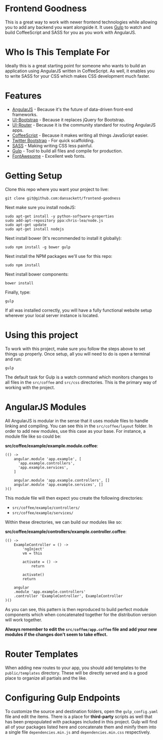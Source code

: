 Frontend Goodness
=================

This is a great way to work with newer frontend technologies while allowing
you to add any backend you want alongside it. It uses [Gulp](http://gulpjs.com/)
to watch and build CoffeeScript and SASS for you as you work with AngularJS.

Who Is This Template For
========================

Ideally this is a great starting point for someone who wants to build an
application using AngularJS written in CoffeeScript. As well,
it enables you to write SASS for your CSS which makes CSS development much
faster.

Features
========

* [AngularJS](https://angularjs.org/) - Because it's the future of data-driven
  front-end frameworks.
* [UI-Bootstrap](http://angular-ui.github.io/bootstrap/) - Because it
  replaces jQuery for Bootstrap.
* [UI-Router](https://github.com/angular-ui/ui-router) - Because it is the
  community standard for routing AngularJS apps.
* [CoffeeScript](http://coffeescript.org/) - Because it makes writing all
  things JavaScript easier.
* [Twitter Bootstrap](http://getbootstrap.com) - For quick scaffolding.
* [SASS](http://sass-lang.com/) - Making writing CSS less painful.
* [Gulp](http://gulpjs.com/) - Tool to build all files and compile for production.
* [FontAwesome](http://fontawesome.io/) - Excellent web fonts.

Getting Setup
=============

Clone this repo where you want your project to live:

    git clone git@github.com:dansackett/frontend-goodness

Next make sure you install nodeJS:

    sudo apt-get install -y python-software-properties
    sudo add-apt-repository ppa:chris-lea/node.js
    sudo apt-get update
    sudo apt-get install nodejs

Next install bower (It's recommended to install it globally):

    sudo npm install -g bower gulp

Next install the NPM packages we'll use for this repo:

    sudo npm install

Next install bower components:

    bower install

Finally, type:

    gulp

If all was installed correctly, you will have a fully functional website setup
wherever your local server instance is located.

Using this project
==================

To work with this project, make sure you follow the steps above to set things
up properly. Once setup, all you will need to do is open a terminal and run:

    gulp

The default task for Gulp is a watch command which monitors changes to all
files in the `src/coffee` and `src/css` directories. This is the primary way
of working with the project.

AngularJS Modules
=================

All AngularJS is modular in the sense that it uses module files to handle
linking and compiling. You can see this in the `src/coffee/layout` folder. In
order to add new modules, use this case as your base. For instance, a module
file like so could be:

**src/coffee/example/example.module.coffee**:

    (() ->
        angular.module 'app.example', [
          'app.example.controllers',
          'app.example.services',
        ]

        angular.module 'app.example.controllers', []
        angular.module 'app.example.services', []
    )()

This module file will then expect you create the following directories:

* `src/coffee/example/controllers/`
* `src/coffee/example/services/`

Within these directories, we can build our modules like so:

**src/coffee/example/controllers/example.controller.coffee**:

    (() ->
        ExampleController = () ->
            'ngInject'
            vm = this

            activate = () ->
                return

            activate()
            return

        angular
        .module 'app.example.controllers'
        .controller 'ExampleController', ExampleController
    )()

As you can see, this pattern is then reproduced to build perfect module
components which when concatenated together for the distribution version will
work together.

**Always remember to edit the `src/coffee/app.coffee` file and add your new
modules if the changes don't seem to take effect.**

Router Templates
================

When adding new routes to your app, you should add templates to the
`public/templates` directory. These will be directly served and is a good
place to organize all partials and the like.

Configuring Gulp Endpoints
==========================

To customize the source and destination folders, open the `gulp_config.yaml`
file and edit the items. There is a place for **third-party** scripts as well
that has been prepopulated with packages included in this project. Gulp will
find all of your packages listed here and concatenate them and minify them
into a single file `dependencies.min.js` and `dependencies.min.css`
respectively.
